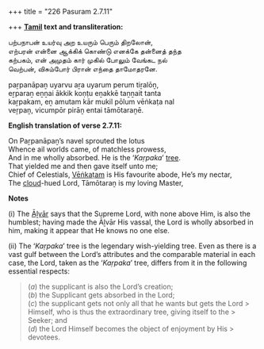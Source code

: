 +++
title = "226 Pasuram 2.7.11"

+++
**[Tamil](/definition/tamil#history "show Tamil definitions") text and transliteration:**

பற்பநாபன் உயர்வு அற உயரும் பெரும் திறலோன்,  
எற்பரன் என்னை ஆக்கிக் கொண்டு எனக்கே தன்னைத் தந்த  
கற்பகம், என் அமுதம் கார் முகில் போலும் வேங்கட நல்  
வெற்பன், விசும்போர் பிரான் எந்தை தாமோதரனே.

paṟpanāpaṉ uyarvu aṟa uyarum perum tiṟalōṉ,  
eṟparaṉ eṉṉai ākkik koṇṭu eṉakkē taṉṉait tanta  
kaṟpakam, eṉ amutam kār mukil pōlum vēṅkaṭa nal  
veṟpaṉ, vicumpōr pirāṉ entai tāmōtaraṉē.

**English translation of verse 2.7.11:**

On Paṟpanāpaṉ’s navel sprouted the lotus  
Whence ail worlds came, of matchless prowess,  
And in me wholly absorbed. He is the ‘*Kaṛpaka*’ [tree](/definition/tree#history "show tree definitions").  
That yielded me and then gave itself unto me;  
Chief of Celestials, [Vēṅkaṭam](/definition/venkatam#vaishnavism "show Vēṅkaṭam definitions") is His favourite abode, He’s my nectar,  
The [cloud](/definition/cloud#history "show cloud definitions")-hued Lord, Tāmōtaraṉ is my loving Master,

**Notes**

\(i\) The [Āḻvār](/definition/aḻvar#vaishnavism "show Āḻvār definitions") says that the Supreme Lord, with none above Him, is also the humblest; having made the Āḻvār His vassal, the Lord is wholly absorbed in him, making it appear that He knows no one else.

\(ii\) The ‘*Kaṛpaka*’ tree is the legendary wish-yielding tree. Even as there is a vast gulf between the Lord’s attributes and the comparable material in each case, the Lord, taken as the ‘*Kaṛpaka*’ tree, differs from it in the following essential respects:

> (*a*) the supplicant is also the Lord’s creation;  
> (*b*) the Supplicant gets absorbed in the Lord;  
> (*c*) the supplicant gets not only all that he wants but gets the Lord > Himself, who is thus the extraordinary tree, giving itself to the > Seeker; and  
> (*d*) the Lord Himself becomes the object of enjoyment by His > devotees.


